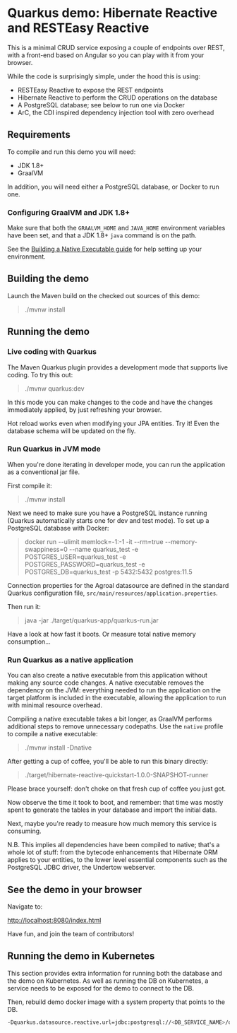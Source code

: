 # Quarkus demo: Hibernate Reactive and RESTEasy Reactive

This is a minimal CRUD service exposing a couple of endpoints over REST,
with a front-end based on Angular so you can play with it from your browser.

While the code is surprisingly simple, under the hood this is using:
 - RESTEasy Reactive to expose the REST endpoints
 - Hibernate Reactive to perform the CRUD operations on the database
 - A PostgreSQL database; see below to run one via Docker
 - ArC, the CDI inspired dependency injection tool with zero overhead

## Requirements

To compile and run this demo you will need:

- JDK 1.8+
- GraalVM

In addition, you will need either a PostgreSQL database, or Docker to run one.

### Configuring GraalVM and JDK 1.8+

Make sure that both the `GRAALVM_HOME` and `JAVA_HOME` environment variables have
been set, and that a JDK 1.8+ `java` command is on the path.

See the [Building a Native Executable guide](https://quarkus.io/guides/building-native-image)
for help setting up your environment.

## Building the demo

Launch the Maven build on the checked out sources of this demo:

> ./mvnw install

## Running the demo

### Live coding with Quarkus

The Maven Quarkus plugin provides a development mode that supports
live coding. To try this out:

> ./mvnw quarkus:dev

In this mode you can make changes to the code and have the changes immediately applied, by just refreshing your browser.

Hot reload works even when modifying your JPA entities.
Try it! Even the database schema will be updated on the fly.

### Run Quarkus in JVM mode

When you're done iterating in developer mode, you can run the application as a
conventional jar file.

First compile it:

> ./mvnw install

Next we need to make sure you have a PostgreSQL instance running (Quarkus automatically starts one for dev and test mode). To set up a PostgreSQL database with Docker:

> docker run --ulimit memlock=-1:-1 -it --rm=true --memory-swappiness=0 --name quarkus_test -e POSTGRES_USER=quarkus_test -e POSTGRES_PASSWORD=quarkus_test -e POSTGRES_DB=quarkus_test -p 5432:5432 postgres:11.5

Connection properties for the Agroal datasource are defined in the standard Quarkus configuration file,
`src/main/resources/application.properties`.

Then run it:

> java -jar ./target/quarkus-app/quarkus-run.jar

Have a look at how fast it boots.
Or measure total native memory consumption...

### Run Quarkus as a native application

You can also create a native executable from this application without making any
source code changes. A native executable removes the dependency on the JVM:
everything needed to run the application on the target platform is included in
the executable, allowing the application to run with minimal resource overhead.

Compiling a native executable takes a bit longer, as GraalVM performs additional
steps to remove unnecessary codepaths. Use the  `native` profile to compile a
native executable:

> ./mvnw install -Dnative

After getting a cup of coffee, you'll be able to run this binary directly:

> ./target/hibernate-reactive-quickstart-1.0.0-SNAPSHOT-runner

Please brace yourself: don't choke on that fresh cup of coffee you just got.
    
Now observe the time it took to boot, and remember: that time was mostly spent to generate the tables in your database and import the initial data.
    
Next, maybe you're ready to measure how much memory this service is consuming.

N.B. This implies all dependencies have been compiled to native;
that's a whole lot of stuff: from the bytecode enhancements that Hibernate ORM
applies to your entities, to the lower level essential components such as the PostgreSQL JDBC driver, the Undertow webserver.

## See the demo in your browser

Navigate to:

<http://localhost:8080/index.html>

Have fun, and join the team of contributors!

## Running the demo in Kubernetes

This section provides extra information for running both the database and the demo on Kubernetes.
As well as running the DB on Kubernetes, a service needs to be exposed for the demo to connect to the DB.

Then, rebuild demo docker image with a system property that points to the DB. 

```bash
-Dquarkus.datasource.reactive.url=jdbc:postgresql://<DB_SERVICE_NAME>/quarkus_test
```
